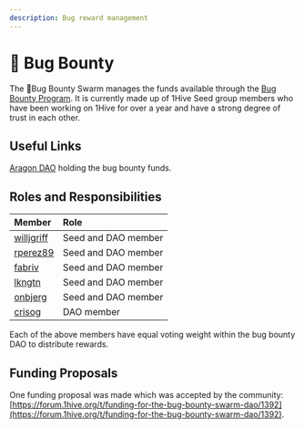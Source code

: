 ```yaml
---
description: Bug reward management
---
```


# 🐛 Bug Bounty

The 🐛Bug Bounty Swarm manages the funds available through the [Bug Bounty Program](../security/bug-bounty.md). It is currently made up of 1Hive Seed group members who have been working on 1Hive for over a year and have a strong degree of trust in each other.

## Useful Links 

 [Aragon DAO](https://aragon.1hive.org/#/1hivebounty/) holding the bug bounty funds.

## Roles and Responsibilities

| Member | Role |
| :--- | :--- |
| [willjgriff](https://forum.1hive.org/u/willjgriff) | Seed and DAO member |
| [rperez89](https://forum.1hive.org/u/rperez89) | Seed and DAO member |
| [fabriv](https://forum.1hive.org/u/fabriv) | Seed and DAO member |
| [lkngtn](https://forum.1hive.org/u/lkngtn) | Seed and DAO member |
| [onbjerg](https://forum.1hive.org/u/onbjerg) | Seed and DAO member |
| [crisog](https://github.com/crisog) | DAO member |

Each of the above members have equal voting weight within the bug bounty DAO to distribute rewards.

## Funding Proposals

One funding proposal was made which was accepted by the community: [https://forum.1hive.org/t/funding-for-the-bug-bounty-swarm-dao/1392](https://forum.1hive.org/t/funding-for-the-bug-bounty-swarm-dao/1392).

